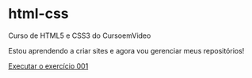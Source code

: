 # html-css
 Curso de HTML5 e CSS3 do CursoemVideo

Estou aprendendo a criar sites e agora vou gerenciar meus repositórios!

<a href="https://carolpoluba.github.io/html-css/exerc%C3%ADcios/ex001/index.html">Executar o exercício 001</a>